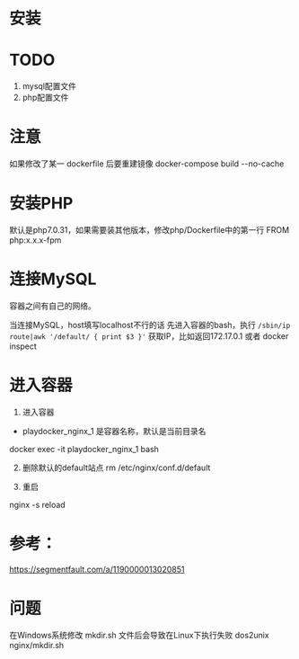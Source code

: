 # 安装

# TODO
1. mysql配置文件
2. php配置文件

# 注意
如果修改了某一 dockerfile 后要重建镜像
docker-compose build --no-cache

# 安装PHP
默认是php7.0.31，如果需要装其他版本，修改php/Dockerfile中的第一行
FROM php:x.x.x-fpm

# 连接MySQL
容器之间有自己的网络。

当连接MySQL，host填写localhost不行的话
先进入容器的bash，执行
`/sbin/ip route|awk '/default/ { print $3 }'`
获取IP，比如返回172.17.0.1
或者 docker inspect

# 进入容器

1. 进入容器

* playdocker_nginx_1 是容器名称，默认是当前目录名

docker exec -it playdocker_nginx_1 bash

2. 删除默认的default站点
rm /etc/nginx/conf.d/default

3. 重启

nginx -s reload

# 参考：
https://segmentfault.com/a/1190000013020851


# 问题
在Windows系统修改 mkdir.sh 文件后会导致在Linux下执行失败
dos2unix nginx/mkdir.sh